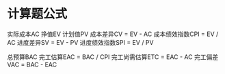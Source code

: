 # 计算题公式
实际成本AC
挣值EV
计划值PV
成本差异CV = EV - AC
成本绩效指数CPI = EV / AC
进度差异SV = EV - PV
进度绩效指数SPI = EV / PV

总预算BAC
完工估算EAC = BAC / CPI
完工尚需估算ETC = EAC - AC
完工偏差VAC = BAC - EAC
